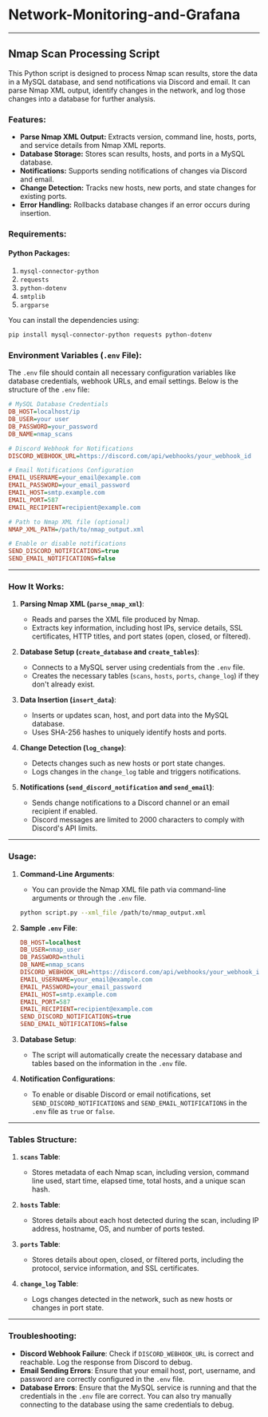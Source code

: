 # Network-Monitoring-and-Grafana
---

## **Nmap Scan Processing Script**

This Python script is designed to process Nmap scan results, store the data in a MySQL database, and send notifications via Discord and email. It can parse Nmap XML output, identify changes in the network, and log those changes into a database for further analysis.

### **Features:**
- **Parse Nmap XML Output:** Extracts version, command line, hosts, ports, and service details from Nmap XML reports.
- **Database Storage:** Stores scan results, hosts, and ports in a MySQL database.
- **Notifications:** Supports sending notifications of changes via Discord and email.
- **Change Detection:** Tracks new hosts, new ports, and state changes for existing ports.
- **Error Handling:** Rollbacks database changes if an error occurs during insertion.

### **Requirements:**

#### **Python Packages:**
1. `mysql-connector-python`
2. `requests`
3. `python-dotenv`
4. `smtplib`
5. `argparse`

You can install the dependencies using:
```bash
pip install mysql-connector-python requests python-dotenv
```

### **Environment Variables (`.env` File):**

The `.env` file should contain all necessary configuration variables like database credentials, webhook URLs, and email settings. Below is the structure of the `.env` file:

```ini
# MySQL Database Credentials
DB_HOST=localhost/ip
DB_USER=your user
DB_PASSWORD=your_password
DB_NAME=nmap_scans

# Discord Webhook for Notifications
DISCORD_WEBHOOK_URL=https://discord.com/api/webhooks/your_webhook_id

# Email Notifications Configuration
EMAIL_USERNAME=your_email@example.com
EMAIL_PASSWORD=your_email_password
EMAIL_HOST=smtp.example.com
EMAIL_PORT=587
EMAIL_RECIPIENT=recipient@example.com

# Path to Nmap XML file (optional)
NMAP_XML_PATH=/path/to/nmap_output.xml

# Enable or disable notifications
SEND_DISCORD_NOTIFICATIONS=true
SEND_EMAIL_NOTIFICATIONS=false
```

---

### **How It Works:**

1. **Parsing Nmap XML (`parse_nmap_xml`)**:
   - Reads and parses the XML file produced by Nmap.
   - Extracts key information, including host IPs, service details, SSL certificates, HTTP titles, and port states (open, closed, or filtered).

2. **Database Setup (`create_database` and `create_tables`)**:
   - Connects to a MySQL server using credentials from the `.env` file.
   - Creates the necessary tables (`scans`, `hosts`, `ports`, `change_log`) if they don't already exist.

3. **Data Insertion (`insert_data`)**:
   - Inserts or updates scan, host, and port data into the MySQL database.
   - Uses SHA-256 hashes to uniquely identify hosts and ports.

4. **Change Detection (`log_change`)**:
   - Detects changes such as new hosts or port state changes.
   - Logs changes in the `change_log` table and triggers notifications.

5. **Notifications (`send_discord_notification` and `send_email`)**:
   - Sends change notifications to a Discord channel or an email recipient if enabled.
   - Discord messages are limited to 2000 characters to comply with Discord's API limits.

---

### **Usage:**

1. **Command-Line Arguments**:
   - You can provide the Nmap XML file path via command-line arguments or through the `.env` file.
   ```bash
   python script.py --xml_file /path/to/nmap_output.xml
   ```

2. **Sample `.env` File**:
   ```ini
   DB_HOST=localhost
   DB_USER=nmap_user
   DB_PASSWORD=nthuli
   DB_NAME=nmap_scans
   DISCORD_WEBHOOK_URL=https://discord.com/api/webhooks/your_webhook_id
   EMAIL_USERNAME=your_email@example.com
   EMAIL_PASSWORD=your_email_password
   EMAIL_HOST=smtp.example.com
   EMAIL_PORT=587
   EMAIL_RECIPIENT=recipient@example.com
   SEND_DISCORD_NOTIFICATIONS=true
   SEND_EMAIL_NOTIFICATIONS=false
   ```

3. **Database Setup**:
   - The script will automatically create the necessary database and tables based on the information in the `.env` file.

4. **Notification Configurations**:
   - To enable or disable Discord or email notifications, set `SEND_DISCORD_NOTIFICATIONS` and `SEND_EMAIL_NOTIFICATIONS` in the `.env` file as `true` or `false`.

---

### **Tables Structure:**

1. **`scans` Table**:
   - Stores metadata of each Nmap scan, including version, command line used, start time, elapsed time, total hosts, and a unique scan hash.

2. **`hosts` Table**:
   - Stores details about each host detected during the scan, including IP address, hostname, OS, and number of ports tested.

3. **`ports` Table**:
   - Stores details about open, closed, or filtered ports, including the protocol, service information, and SSL certificates.

4. **`change_log` Table**:
   - Logs changes detected in the network, such as new hosts or changes in port state.

---

### **Troubleshooting:**

- **Discord Webhook Failure**: Check if `DISCORD_WEBHOOK_URL` is correct and reachable. Log the response from Discord to debug.
- **Email Sending Errors**: Ensure that your email host, port, username, and password are correctly configured in the `.env` file.
- **Database Errors**: Ensure that the MySQL service is running and that the credentials in the `.env` file are correct. You can also try manually connecting to the database using the same credentials to debug.

